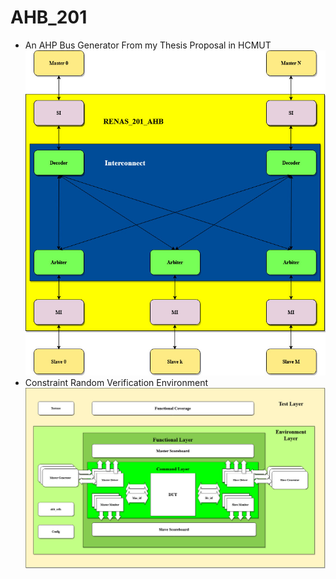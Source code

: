 # AHB_201
* An AHP Bus Generator From my Thesis Proposal in HCMUT
![Screenshot](AHB_GEN-Multilayer-AHB.jpg)
* Constraint Random Verification Environment
![Screenshot](CSR_env.jpg)
